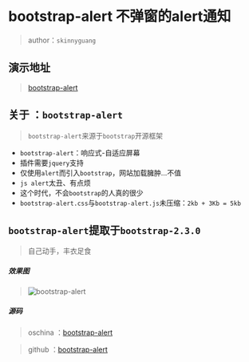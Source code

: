 # bootstrap-alert 不弹窗的alert通知

> author：`skinnyguang`

## 演示地址

> <a href="http://demo.phpcollege.org/bootstrap-alert/index.html" title="bootstrap-alert" target="_blank">bootstrap-alert</a>

## 关于 ：`bootstrap-alert`

> `bootstrap-alert`来源于`bootstrap`开源框架

- `bootstrap-alert`：响应式-自适应屏幕
- 插件需要`jquery`支持
- 仅使用`alert`而引入`bootstrap`，网站加载臃肿...不值
- `js alert`太丑、有点烦
- 这个时代，不会`bootstrap`的人真的很少
- `bootstrap-alert.css`与`bootstrap-alert.js`未压缩：`2kb + 3Kb = 5kb`

## `bootstrap-alert`提取于`bootstrap-2.3.0`

> 自己动手，丰衣足食

##### 效果图

> ![bootstrap-alert](http://phpcollege.oss-cn-beijing.aliyuncs.com/article-image/2016-12-23/bootstrap-alert1.jpg)

##### 源码

> oschina ：<a href="https://git.oschina.net/skinnyguang/bootstrap-alert" title="bootstrap-alert" target="_blank">bootstrap-alert</a>

> github ：<a href="https://github.com/skinnyguang/bootstrap-alert" title="bootstrap-alert" target="_blank">bootstrap-alert</a>